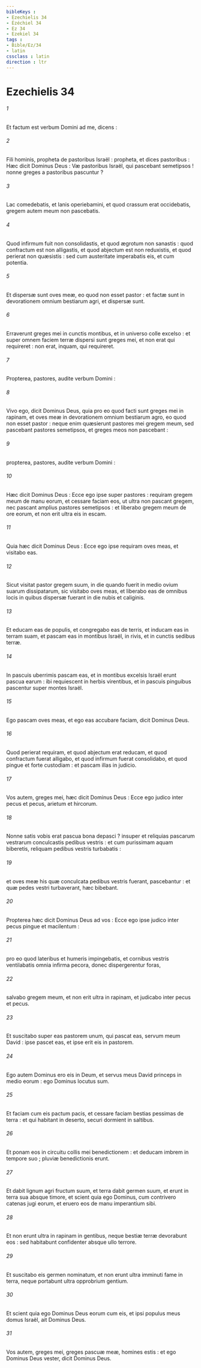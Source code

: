 ```yaml
---
bibleKeys : 
- Ezechielis 34
- Ézéchiel 34
- Ez 34
- Ezekiel 34
tags : 
- Bible/Ez/34
- latin
cssclass : latin
direction : ltr
---
```


# Ezechielis 34

###### 1
Et factum est verbum Domini ad me, dicens :
###### 2
Fili hominis, propheta de pastoribus Israël : propheta, et dices pastoribus : Hæc dicit Dominus Deus : Væ pastoribus Israël, qui pascebant semetipsos ! nonne greges a pastoribus pascuntur ?
###### 3
Lac comedebatis, et lanis operiebamini, et quod crassum erat occidebatis, gregem autem meum non pascebatis.
###### 4
Quod infirmum fuit non consolidastis, et quod ægrotum non sanastis : quod confractum est non alligastis, et quod abjectum est non reduxistis, et quod perierat non quæsistis : sed cum austeritate imperabatis eis, et cum potentia.
###### 5
Et dispersæ sunt oves meæ, eo quod non esset pastor : et factæ sunt in devorationem omnium bestiarum agri, et dispersæ sunt.
###### 6
Erraverunt greges mei in cunctis montibus, et in universo colle excelso : et super omnem faciem terræ dispersi sunt greges mei, et non erat qui requireret : non erat, inquam, qui requireret.
###### 7
Propterea, pastores, audite verbum Domini :
###### 8
Vivo ego, dicit Dominus Deus, quia pro eo quod facti sunt greges mei in rapinam, et oves meæ in devorationem omnium bestiarum agro, eo quod non esset pastor : neque enim quæsierunt pastores mei gregem meum, sed pascebant pastores semetipsos, et greges meos non pascebant :
###### 9
propterea, pastores, audite verbum Domini :
###### 10
Hæc dicit Dominus Deus : Ecce ego ipse super pastores : requiram gregem meum de manu eorum, et cessare faciam eos, ut ultra non pascant gregem, nec pascant amplius pastores semetipsos : et liberabo gregem meum de ore eorum, et non erit ultra eis in escam.
###### 11
Quia hæc dicit Dominus Deus : Ecce ego ipse requiram oves meas, et visitabo eas.
###### 12
Sicut visitat pastor gregem suum, in die quando fuerit in medio ovium suarum dissipatarum, sic visitabo oves meas, et liberabo eas de omnibus locis in quibus dispersæ fuerant in die nubis et caliginis.
###### 13
Et educam eas de populis, et congregabo eas de terris, et inducam eas in terram suam, et pascam eas in montibus Israël, in rivis, et in cunctis sedibus terræ.
###### 14
In pascuis uberrimis pascam eas, et in montibus excelsis Israël erunt pascua earum : ibi requiescent in herbis virentibus, et in pascuis pinguibus pascentur super montes Israël.
###### 15
Ego pascam oves meas, et ego eas accubare faciam, dicit Dominus Deus.
###### 16
Quod perierat requiram, et quod abjectum erat reducam, et quod confractum fuerat alligabo, et quod infirmum fuerat consolidabo, et quod pingue et forte custodiam : et pascam illas in judicio.
###### 17
Vos autem, greges mei, hæc dicit Dominus Deus : Ecce ego judico inter pecus et pecus, arietum et hircorum.
###### 18
Nonne satis vobis erat pascua bona depasci ? insuper et reliquias pascarum vestrarum conculcastis pedibus vestris : et cum purissimam aquam biberetis, reliquam pedibus vestris turbabatis :
###### 19
et oves meæ his quæ conculcata pedibus vestris fuerant, pascebantur : et quæ pedes vestri turbaverant, hæc bibebant.
###### 20
Propterea hæc dicit Dominus Deus ad vos : Ecce ego ipse judico inter pecus pingue et macilentum :
###### 21
pro eo quod lateribus et humeris impingebatis, et cornibus vestris ventilabatis omnia infirma pecora, donec dispergerentur foras,
###### 22
salvabo gregem meum, et non erit ultra in rapinam, et judicabo inter pecus et pecus.
###### 23
Et suscitabo super eas pastorem unum, qui pascat eas, servum meum David : ipse pascet eas, et ipse erit eis in pastorem.
###### 24
Ego autem Dominus ero eis in Deum, et servus meus David princeps in medio eorum : ego Dominus locutus sum.
###### 25
Et faciam cum eis pactum pacis, et cessare faciam bestias pessimas de terra : et qui habitant in deserto, securi dormient in saltibus.
###### 26
Et ponam eos in circuitu collis mei benedictionem : et deducam imbrem in tempore suo ; pluviæ benedictionis erunt.
###### 27
Et dabit lignum agri fructum suum, et terra dabit germen suum, et erunt in terra sua absque timore, et scient quia ego Dominus, cum contrivero catenas jugi eorum, et eruero eos de manu imperantium sibi.
###### 28
Et non erunt ultra in rapinam in gentibus, neque bestiæ terræ devorabunt eos : sed habitabunt confidenter absque ullo terrore.
###### 29
Et suscitabo eis germen nominatum, et non erunt ultra imminuti fame in terra, neque portabunt ultra opprobrium gentium.
###### 30
Et scient quia ego Dominus Deus eorum cum eis, et ipsi populus meus domus Israël, ait Dominus Deus.
###### 31
Vos autem, greges mei, greges pascuæ meæ, homines estis : et ego Dominus Deus vester, dicit Dominus Deus.
